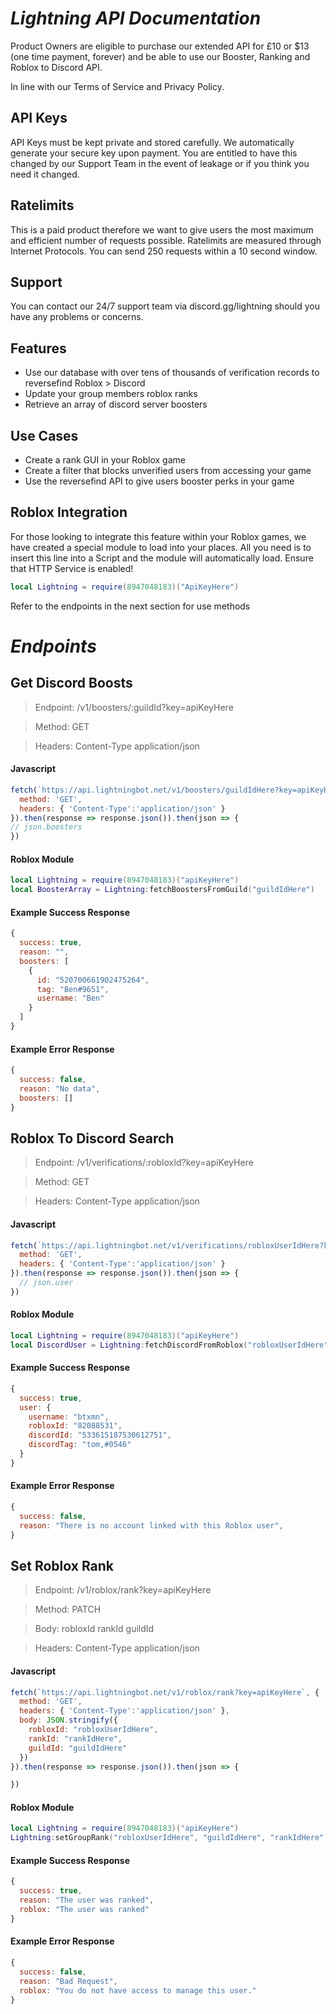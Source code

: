# *Lightning API Documentation*

Product Owners are eligible to purchase our extended API for £10 or $13 (one time payment, forever) and be able to use our Booster, Ranking and Roblox to Discord API.  

In line with our Terms of Service and Privacy Policy.

## API Keys

API Keys must be kept private and stored carefully.  We automatically generate your secure key upon payment.  You are entitled to have this changed by our Support Team in the event of leakage or if you think you need it changed.

## Ratelimits

This is a paid product therefore we want to give users the most maximum and efficient number of requests possible.  Ratelimits are measured through Internet Protocols.  You can send 250 requests within a 10 second window.

## Support

You can contact our 24/7 support team via discord.gg/lightning should you have any problems or concerns.


## Features

- Use our database with over tens of thousands of verification records to reversefind Roblox > Discord
- Update your group members roblox ranks
- Retrieve an array of discord server boosters


## Use Cases

- Create a rank GUI in your Roblox game
- Create a filter that blocks unverified users from accessing your game
- Use the reversefind API to give users booster perks in your game


## Roblox Integration

For those looking to integrate this feature within your Roblox games, we have created a special module to load into your places.
All you need is to insert this line into a Script and the module will automatically load.
Ensure that HTTP Service is enabled!

```lua
local Lightning = require(8947048183)("ApiKeyHere")
```

Refer to the endpoints in the next section for use methods


# *Endpoints*

## Get Discord Boosts

> Endpoint: /v1/boosters/:guildId?key=apiKeyHere

> Method: GET

> Headers: Content-Type application/json

#### Javascript
```javascript
fetch(`https://api.lightningbot.net/v1/boosters/guildIdHere?key=apiKeyHere`, {
  method: 'GET',
  headers: { 'Content-Type':'application/json' }
}).then(response => response.json()).then(json => {
// json.boosters
})
```
#### Roblox Module
```lua
local Lightning = require(8947048183)("apiKeyHere")
local BoosterArray = Lightning:fetchBoostersFromGuild("guildIdHere")
```

#### Example Success Response
```javascript
{
  success: true,
  reason: "",
  boosters: [
    {
      id: "520700661902475264",
      tag: "Ben#9651",
      username: "Ben"
    }
  ]
}
```

#### Example Error Response
```javascript
{
  success: false,
  reason: "No data",
  boosters: []
}
```










## Roblox To Discord Search

> Endpoint: /v1/verifications/:robloxId?key=apiKeyHere

> Method: GET

> Headers: Content-Type application/json

#### Javascript
```javascript
fetch(`https://api.lightningbot.net/v1/verifications/robloxUserIdHere?key=apiKeyHere`, {
  method: 'GET',
  headers: { 'Content-Type':'application/json' }
}).then(response => response.json()).then(json => {
  // json.user
})
```
#### Roblox Module
```lua
local Lightning = require(8947048183)("apiKeyHere")
local DiscordUser = Lightning:fetchDiscordFromRoblox("robloxUserIdHere")
```

#### Example Success Response
```javascript
{
  success: true,
  user: {
    username: "btxmn",
    robloxId: "82088531",
    discordId: "533615187530612751",
    discordTag: "tom,#0546"
  } 
}
```

#### Example Error Response
```javascript
{
  success: false,
  reason: "There is no account linked with this Roblox user",
}
```











## Set Roblox Rank

> Endpoint: /v1/roblox/rank?key=apiKeyHere

> Method: PATCH

> Body: robloxId rankId guildId

> Headers: Content-Type application/json

#### Javascript
```javascript
fetch(`https://api.lightningbot.net/v1/roblox/rank?key=apiKeyHere`, {
  method: 'GET',
  headers: { 'Content-Type':'application/json' },
  body: JSON.stringify({
    robloxId: "robloxUserIdHere",
    rankId: "rankIdHere",
    guildId: "guildIdHere"
  })
}).then(response => response.json()).then(json => {

})
```
#### Roblox Module
```lua
local Lightning = require(8947048183)("apiKeyHere")
Lightning:setGroupRank("robloxUserIdHere", "guildIdHere", "rankIdHere")
```

#### Example Success Response
```javascript
{
  success: true,
  reason: "The user was ranked",
  roblox: "The user was ranked"
}
```

#### Example Error Response
```javascript
{
  success: false,
  reason: "Bad Request",
  roblox: "You do not have access to manage this user."
}
```
